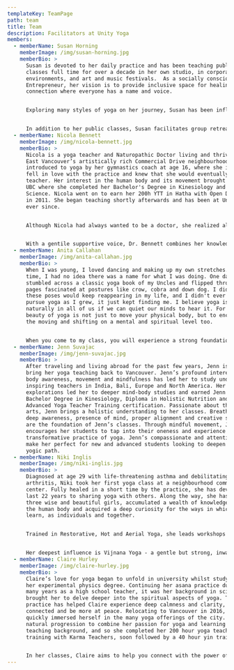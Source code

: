 ```yaml
---
templateKey: TeamPage
path: team
title: Team
description: Facilitators at Unity Yoga
members:
  - memberName: Susan Horning
    memberImage: /img/susan-horning.jpg
    memberBio: >
      Susan is devoted to her daily practice and has been teaching public
      classes full time for over a decade in her own studio, in corporate
      environments, and art and music festivals.  As a socially conscious
      Entrepreneur, her vision is to provide inclusive space for healing and
      connection where everyone has a name and voice.


      Exploring many styles of yoga on her journey, Susan has been influenced by a variety of excellent teachers and traditions. She received her initial 200 hour training at Vancouver’s Flow Yoga in 2006, completed her Anusara Yoga Teacher Training (Levels I-III) in 2010, Thai Massage (Teacher Certified) in 2011 and AcroYoga Level I and II certification in Montreal in 2014, and is constantly learning through workshops and classes. Passionate about the healing power of yoga, her classes are a fusion of the flowing grace of Vinyasa, the alignment principles of Anusara / Iyengar, the gentle pace of Hatha yoga, and the wisdom of traditional yoga philosophy. Susan enjoys working with students at every level of practice, and strives to make yoga accessible to those who need it most.


      In addition to her public classes, Susan facilitates group retreats to Salt Spring Island and various locations around the world ([unityretreats.ca](http://unityretreats.ca/)), is a practicing Clinical Herbalist ([unityherbals.ca](http://unityherbals.ca/)) and has a special interest in the esoteric, offering consultations in Four Pillars Astrology (Bazi), Tarot, I-Ching and Flying Star Feng Shui. ([QuanYin.ca](http://quanyin.ca/))
  - memberName: Nicola Bennett
    memberImage: /img/nicola-bennett.jpg
    memberBio: >
      Nicola is a yoga teacher and Naturopathic Doctor living and thriving in
      East Vancouver’s artistically rich Commercial Drive neighbourhood. She was
      introduced to yoga by her gymnastics coach at age 16, where she instantly
      fell in love with the practice and knew that she would eventually become a
      teacher. Her interest in the human body and its movement brought her to
      UBC where she completed her Bachelor's Degree in Kinesiology and Health
      Science. Nicola went on to earn her 200h YTT in Hatha with Open Door Yoga
      in 2011. She began teaching shortly afterwards and has been at Unity Yoga
      ever since.


      Although Nicola had always wanted to be a doctor, she realized along the way that the conventional medical system was not for her. Yoga was the key that unlocked the door to a whole new world of Eastern philosophy and healing traditions, and she soon realized there were more paths to good health than those offered by western medicine. She decided to pursue another four years of school at the Boucher Institute of Naturopathic Medicine where she became a naturopathic doctor. Her studies have enriched her yoga teachings and her classes often focus heavily on anatomy and physiology. She is particularly interested in the nervous system and how one can use breath and mindfulness to balance the nervous system. It is in this state where the body’s innate ability to heal itself, or the Vis medicatrix naturae, is active.


      With a gentile supportive voice, Dr. Bennett combines her knowledge as a naturopathic doctor with her experience as a yoga teacher and long-term practitioner to create a truly unique experience in her classes.
  - memberName: Anita Callahan
    memberImage: /img/anita-callahan.jpg
    memberBio: >
      When I was young, I loved dancing and making up my own stretches. At the
      time, I had no idea there was a name for what I was doing. One day I
      stumbled across a classic yoga book of my Uncles and flipped through the
      pages fascinated at postures like crow, cobra and down dog. I didn't know
      these poses would keep reappearing in my life, and I didn't ever really
      pursue yoga as I grew, it just kept finding me. I believe yoga is present
      naturally in all of us if we can quiet our minds to hear it. For me, the
      beauty of yoga is not just to move your physical body, but to encourage
      the moving and shifting on a mental and spiritual level too.


      When you come to my class, you will experience a strong foundation of alignment, but I hope you sweat and laugh and enjoy some freedom too. I will remind you to breathe, and breathe deeply. I enjoy exploring poses and flowing movement. I am truly a guide to help move you through a sequence and I hope the end result will be that we all find a little more clarity for our everyday lives, because that is when you know yoga is at work. Anita is a ceritified RYT-500, having comleted her 200hr training in 2013 with Y-Yoga, and her 300hr advanced training with Christine Price Clark at the Vancouver School of Yoga and Massage in 2014.
  - memberName: Jenn Suvajac
    memberImage: /img/jenn-suvajac.jpg
    memberBio: >
      After traveling and living abroad for the past few years, Jenn is happy to
      bring her yoga teaching back to Vancouver. Jenn’s profound interest in
      body awareness, movement and mindfulness has led her to study under
      inspiring teachers in India, Bali, Europe and North America. Her
      explorations led her to deeper mind-body studies and earned Jenn a
      Bachelor Degree in Kinesiology, Diploma in Holistic Nutrition and 500 Hr
      Advanced Yoga Teacher Training certification. Passionate about the healing
      arts, Jenn brings a holistic understanding to her classes. Breath work,
      deep awareness, presence of mind, proper alignment and creative sequencing
      are the foundation of Jenn’s classes. Through mindful movement, Jenn
      encourages her students to tap into their oneness and experience the
      transformative practice of yoga. Jenn’s compassionate and attentive style
      make her perfect for new and advanced students looking to deepen their
      yogic path.
  - memberName: Niki Inglis
    memberImage: /img/niki-inglis.jpg
    memberBio: >
      Diagnosed at age 29 with life-threatening asthma and debilitating
      arthritis, Niki took her first yoga class at a neighbourhood community
      center. Fully healed in a short time by the practice, she has devoted the
      last 22 years to sharing yoga with others. Along the way, she has raised
      three wise and beautiful girls, accumulated a wealth of knowledge about
      the human body and acquired a deep curiosity for the ways in which we
      learn, as individuals and together.


      Trained in Restorative, Hot and Aerial Yoga, she leads workshops and retreats worldwide. Her classes invite you to move more slowly, in order to feel more deeply. Gentle myofascial release techniques, yoga postures, the breath, music and deep rest are combined to create an environment where your body and mind can learn to find ease.


      Her deepest influence is Vijnana Yoga - a gentle but strong, inwardly-focused practice - and she strives to bring its sense of presence and peace to all of her classes. Niki encourages questions, community and connection above all else and gratitude towards her teachers, students included, guides her every move.
  - memberName: Claire Hurley
    memberImage: /img/claire-hurley.jpg
    memberBio: >
      Claire’s love for yoga began to unfold in university whilst studying for
      her experimental physics degree. Continuing her asana practice during her
      many years as a high school teacher, it was her background in science that
      brought her to delve deeper into the spiritual aspects of yoga. The
      practice has helped Claire experience deep calmness and clarity, feel more
      connected and be more at peace. Relocating to Vancouver in 2016, Claire
      quickly immersed herself in the many yoga offerings of the city. It was a
      natural progression to combine her passion for yoga and learning with her
      teaching background, and so she completed her 200 hour yoga teacher
      training with Karma Teachers, soon followed by a 40 hour yin training.


      In her classes, Claire aims to help you connect with the power of your breath, the joy of moving in your body, the art of sharing in community and the many holistic benefits of your yoga practice that you can take off your mat. She recognises the honour that comes with being in the sacred seat of teacher, and wishes to give students a space to tune inwards and intuitively find what they need.
---
```

